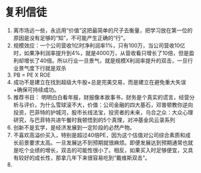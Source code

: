 # 复利信徒

1. 离市场远一些，永远用“价值”这把最简单的尺子去衡量，把学习放在第一位的原因是没有足够的“知”，不可能产生正确的“行”。
2. 规模效应：一个公司营收1亿时净利润率1%，只有100万，当公司营收10亿时，如果净利润率提升到4%，就是4000万，从营收看只增长了10倍，但是盈利却增长了40倍。所以行业一旦景气，就是规模X利润率提升的双击，一旦行业景气度下行就是双杀
3. PB = PE X ROE
4. 成功不是建立在找到超级大牛股+总是完美交易，而是建立在避免重大失误+确保可持续成功。
5. 推荐书目： 明明白白看年报，财报像本故事书，财务是个真实的谎言，经营分析与评价，为什么雪球滚不大，价值：公司金融的四大基石，邓普顿教你逆向投资，巴菲特的护城河，股市长线法宝，投资者的未来，乌合之众：大众心理研究，与巴菲特共进午餐时我顿悟到的5个真理，对冲基金风云录系列
6. 创新不是玄学，是经济发展到一定阶段的必然产物。
7. 不喜欢高溢价买入，特别是超过40倍PE，因为这个估值对公司综合素质和成长前景要求太高。一旦发展达不到预期就很麻烦。即便发展达到预期通常也就是吃个业绩的增长，双击的可能性很小了。相反，如果买入时足够便宜，又具有较好的成长性，那拿几年下来很容易吃到“戴维斯双击”。
8. 
